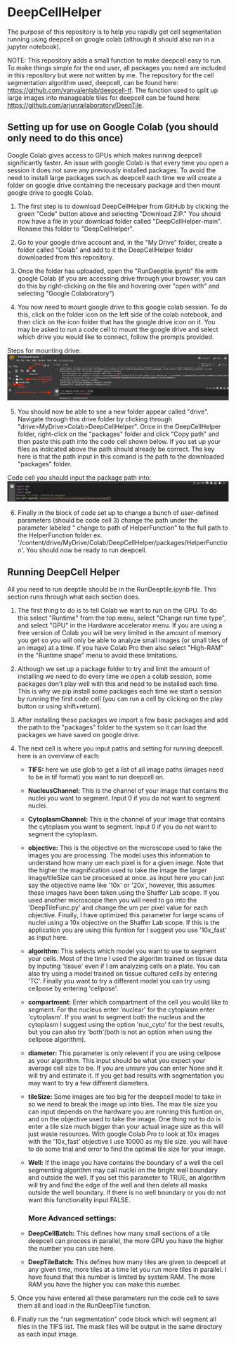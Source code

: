 # DeepCellHelper
The purpose of this repository is to help you rapidly get cell segmentation running using deepcell on google colab (although it should also run in a jupyter notebook). 

NOTE: This repository adds a small function to make deepcell easy to run. To make things simple for the end user, all packages you need are included in this repository but were not written by me. The repository for the cell segmentation algorithm used, deepcell, can be found here: https://github.com/vanvalenlab/deepcell-tf.
The function used to split up large images into manageable tiles for deepcell can be found here: https://github.com/arjunrajlaboratory/DeepTile.

## Setting up for use on Google Colab (you should only need to do this once)
Google Colab gives access to GPUs which makes running deepcell significantly faster. An issue with google Colab is that every time you open a session it does not save any previously installed packages. To avoid the need to install large packages such as deepcell each time we will create a folder on google drive containing the necessary package and then mount google drive to google Colab.

1. The first step is to download DeepCellHelper from GitHub by clicking the green "Code" button above and selecting "Download ZIP." You should now have a file in your download folder called "DeepCellHelper-main". Rename this folder to "DeepCellHelper".

2. Go to your google drive account and, in the "My Drive" folder, create a folder called "Colab" and add to it the DeepCellHelper folder downloaded from this repository.

3. Once the folder has uploaded, open the "RunDeeptile.ipynb" file with google Colab (if you are accessing drive through your browser, you can do this by right-clicking on the file and hovering over "open with" 
and selecting "Google Colaboratory")

4. You now need to mount google drive to this google colab session. To do this, click on the folder icon on the left side of the colab notebook, and then click on the icon folder that has the google drive icon on it. You may be asked to run a code cell to mount the google drive and select which drive you would like to connect, follow the prompts provided.

Steps for mounting drive:
<img src="https://github.com/SydShafferLab/DeepCellHelper/blob/main/imagesForReadMe/MountingDrive.png">

5. You should now be able to see a new folder appear called "drive". Navigate through this drive folder by clicking through "drive>MyDrive>Colab>DeepCellHelper". Once in the DeepCellHelper folder, right-click on the 
"packages" folder and click "Copy path" and then paste this path into the code cell shown below. If you set up your files as indicated above the path should already be correct. The key here is that the path input in this comand is 
the path to the downloaded "packages" folder.

Code cell you should input the package path into:
<img src="https://github.com/SydShafferLab/DeepCellHelper/blob/main/imagesForReadMe/AddPackagePath.png">

6. Finally in the block of code set up to change a bunch of user-defined parameters (should be code cell 3) change the path under the parameter labeled " change to path of HelperFunction" to the full path to the HelperFunction folder ex. '/content/drive/MyDrive/Colab/DeepCellHelper/packages/HelperFunction'. You should now be ready to run deepcell.

## Running DeepCell Helper
All you need to run deeptile should be in the RunDeeptile.ipynb file. This section runs through what each section does.

1. The first thing to do is to tell Colab we want to run on the GPU. To do this select "Runtime" from the top menu, select "Change run time type", and select "GPU" in the Hardware accelerator menu. If you are using a free version of Colab you will be very limited in the amount of memory you get so you will only be able to analyze small images (or small tiles of an image) at a time. If you have Colab Pro then also select "High-RAM" in the "Runtime shape" menu to avoid these limitations.

2. Although we set up a package folder to try and limit the amount of installing we need to do every time we open a colab session, some packages don't play well with this and need to be installed each time. This is why we pip install some packages each time we start a session by running the first code cell (you can run a cell by clicking on the play button or using shift+return).

3. After installing these packages we import a few basic packages and add the path to the "packages" folder to the system so it can load the packages we have saved on google drive.

4. The next cell is where you input paths and setting for running deepcell. here is an overview of each:
   - **TIFS:** here we use glob to get a list of all image paths (images need to be in tif format) you want to run deepcell on.
   - **NucleusChannel:** This is the channel of your image that contains the nuclei you want to segment. Input 0 if you do not want to segment nuclei.
   - **CytoplasmChannel:** This is the channel of your image that contains the cytoplasm you want to segment. Input 0 if you do not want to segment the cytoplasm.
   - **objective:** This is the objective on the microscope used to take the images you are processing. The model uses this information to understand how many um each pixel is for a given image. Note that the higher the magnification used to take the image the larger image/tileSize can be processed at once. as input here you can just say the objective name like '10x' or '20x', however, this assumes these images have been taken using the Shaffer Lab scope. If you used another microscope then you will need to go into the 'DeepTileFunc.py' and change the um per pixel value for each objective. Finally, I have optimized this parameter for large scans of nuclei using a 10x objective on the Shaffer Lab scope. If this is the application you are using this funtion for I suggest you use '10x_fast' as input here.
   - **algorithm:** This selects which model you want to use to segment your cells. Most of the time I used the algoritm trained on tissue data by inputing 'tissue' even if I am analyzing cells on a plate. You can also try using a model trained on tissue cultured cells by entering 'TC'. Finally you want to try a different model you can try using cellpose by entering 'cellpose'.
   - **compartment:** Enter which compartment of the cell you would like to segment. For the nucleus enter 'nuclear' for the cytoplasm enter 'cytoplasm'. If you want to segment both the nucleus and the cytoplasm I suggest using the option 'nuc_cyto' for the best results, but you can also try 'both'(both is not an option when using the cellpose algorithm).
   - **diameter:** This parameter is only relevent if you are using cellpose as your algorithm. This input should be what you expect your average cell size to be. If you are unsure you can enter None and it will try and estimate it. If you get bad results with segmentation you may want to try a few different diameters.
   - **tileSize:** Some images are too big for the deepcell model to take in so we need to break the image up into tiles. The max tile size you can input depends on the hardware you are running this funtion on, and on the objective used to take the image. One thing not to do is enter a tile size much bigger than your actual image size as this will just waste resources. With google Colab Pro to look at 10x images with the '10x_fast' objective I use 10000 as my tile size. you will have to do some trial and error to find the optimal tile size for your image.
   - **Well:** If the image you have contains the boundary of a well the cell segmenting algorithm may call nuclei on the bright well boundary and outside the well. If you set this parameter to TRUE, an algorithm will try and find the edge of the well and then delete all masks outside the well boundary. If there is no well boundary or you do not want this functionality input FALSE.
  
     ### **More Advanced settings:**
   - **DeepCellBatch:** This defines how many small sections of a tile deepcell can process in parallel, the more GPU you have the higher the number you can use here.
   - **DeepTileBatch:** This defines how many tiles are given to deepcell at any given time, more tiles at a time let you run more tiles in parallel. I have found that this number is limited by system RAM. The more RAM you have the higher you can make this number.
          
5. Once you have entered all these parameters run the code cell to save them all and load in the RunDeepTile function.

6. Finally run the "run segmentation" code block which will segment all files in the TIFS list. The mask files will be output in the same directory as each input image.

